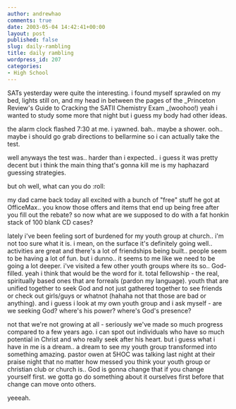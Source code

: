 ```yaml
---
author: andrewhao
comments: true
date: 2003-05-04 14:42:41+00:00
layout: post
published: false
slug: daily-rambling
title: daily rambling
wordpress_id: 207
categories:
- High School
---
```


SATs yesterday were quite the interesting. i found myself sprawled on my bed, lights still on, and my head in between the pages of the _Princeton Review's Guide to Cracking the SATII Chemistry Exam _(woohoo!) yeah i wanted to study some more that night but i guess my body had other ideas.

the alarm clock flashed 7:30 at me. i yawned. bah.. maybe a shower. ooh.. maybe i should go grab directions to bellarmine so i can actually take the test.

well anyways the test was.. harder than i expected.. i guess it was pretty decent but i think the main thing that's gonna kill me is my haphazard guessing strategies.

but oh well, what can you do :roll:

my dad came back today all excited with a bunch of "free" stuff he got at OfficeMax.. you know those offers and items that end up being free after you fill out the rebate? so now what are we supposed to do with a fat honkin stack of 100 blank CD cases?

lately i've been feeling sort of burdened for my youth group at church.. i'm not too sure what it is. i mean, on the surface it's definitely going well.. activities are great and there's a lot of friendships being built.. people seem to be having a lot of fun. but i dunno.. it seems to me like we need to be going a lot deeper. i've visited a few other youth groups where its so.. God-filled. yeah i think that would be the word for it. total fellowship - the real, spiritually based ones that are forreals (pardon my language). youth that are unified together to seek God and not just gathered together to see friends or check out girls/guys or whatnot (hahaha not that those are bad or anything). and i guess i look at my own youth group and i ask myself - are we seeking God? where's his power? where's God's presence?

not that we're not growing at all - seriously we've made so much progress compared to a few years ago. i can spot out individuals who have so much potential in Christ and who really seek after his heart. but i guess what i have in me is a dream.. a dream to see my youth group transformed into something amazing. pastor owen at 5HOC was talking last night at their praise night that no matter how messed you think your youth group or christian club or church is.. God is gonna change that if you change yourself first. we gotta go do something about it ourselves first before that change can move onto others.

yeeeah.
